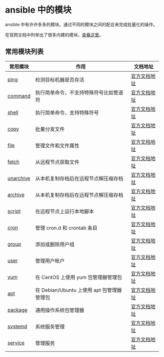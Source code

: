 # ansible 中的模块

ansible 中有许许多多的模块，通过不同的模块之间的配合来完成批量化的操作。

在官网文档中列举出了很多内建的模块，[查看这里](https://docs.ansible.com/ansible/latest/collections/ansible/builtin/index.html)。

## 常用模块列表

| 常用模块                      | 作用                              | 文档地址                                                                                                |
|---------------------------|---------------------------------|-----------------------------------------------------------------------------------------------------|
| [ping](ping.md)           | 检测目标机器是否存活                      | [官方文档地址](https://docs.ansible.com/ansible/latest/collections/ansible/builtin/ping_module.html)      |
| [command](command.md)     | 执行简单命令，不支持特殊符号比如管道符             | [官方文档地址](https://docs.ansible.com/ansible/latest/collections/ansible/builtin/command_module.html)   |
| [shell](shell.md)         | 执行简单命令，支持特殊符号                   | [官方文档地址](https://docs.ansible.com/ansible/latest/collections/ansible/builtin/shell_module.html)     |
| [copy](copy.md)           | 批量分发文件                          | [官方文档地址](https://docs.ansible.com/ansible/latest/collections/ansible/builtin/file_module.html)      |
| [file](file.md)           | 管理文件和文件属性                       | [官方文档地址](https://docs.ansible.com/ansible/latest/collections/ansible/builtin/file_module.html)      |
| [fetch](fetch.md)         | 从远程节点获取文件                       | [官方文档地址](https://docs.ansible.com/ansible/latest/collections/ansible/builtin/fetch_module.html)     |
| [unarchive](unarchive.md) | 从本机复制存档后在远程节点解压缩存档              | [官方文档地址](https://docs.ansible.com/ansible/latest/collections/ansible/builtin/unarchive_module.html) |
| [archive](archive.md)     | 从本机复制存档后在远程节点解压缩存档              | [官方文档地址](https://docs.ansible.com/ansible/latest/collections/community/general/archive_module.html) |
| [script](script.md)       | 在远程节点上运行本地脚本                    | [官方文档地址](https://docs.ansible.com/ansible/latest/collections/ansible/builtin/script_module.html)    |
| [cron](cron.md)           | 管理 cron.d 和 crontab 条目          | [官方文档地址](https://docs.ansible.com/ansible/latest/collections/ansible/builtin/cron_module.html)      |
| [group](group.md)         | 添加或删除用户组                        | [官方文档地址](https://docs.ansible.com/ansible/latest/collections/ansible/builtin/group_module.html)     |
| [user](user.md)           | 管理用户帐户                          | [官方文档地址](https://docs.ansible.com/ansible/latest/collections/ansible/builtin/user_module.html)      |
| [yum](yum.md)             | 在 CentOS 上使用 yum 包管理器管理包        | [官方文档地址](https://docs.ansible.com/ansible/latest/collections/ansible/builtin/yum_module.html)       |
| [apt](apt.md)             | 在 Debian/Ubuntu 上使用 apt 包管理器管理包 | [官方文档地址](https://docs.ansible.com/ansible/latest/collections/ansible/builtin/apt_module.html)       |
| [package](package.md)     | 通用操作系统包管理器                      | [官方文档地址](https://docs.ansible.com/ansible/latest/collections/ansible/builtin/package_module.html)   |
| [systemd](systemd.md)     | 系统服务管理                          | [官方文档地址](https://docs.ansible.com/ansible/latest/collections/ansible/builtin/systemd_module.html)   |
| [service](service.md)     | 管理服务                            | [官方文档地址](https://docs.ansible.com/ansible/latest/collections/ansible/builtin/service_module.html)   |
